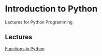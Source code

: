 # Introduction to Python

Lectures for Python Programming

## Lectures

[Functions in Python](lectures/functions/)

